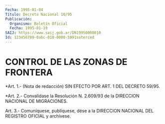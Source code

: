 ```yaml
---
Fecha: 1995-01-04
Título: Decreto Nacional 10/95
Publicación:
  Organismo: Boletín Oficial
  Fecha: 1995-01-19
SAIJ: https://www.saij.gob.ar/DN19950000010
Id: 123456789-0abc-010-0000-5991soterced
---
```

# CONTROL DE LAS ZONAS DE FRONTERA

<a id="1"></a>
*Art. 1.- (Nota de redacción) SIN EFECTO POR ART. 1 DEL DECRETO 59/95.

<a id="2"></a>
*Art. 2.- Convalídase la Resolución N. 2.609/93 de la DIRECCION NACIONAL DE MIGRACIONES.

<a id="3"></a>
Art. 3.- Comuníquese, publíquese, dése a la DIRECCION NACIONAL DEL REGISTRO OFICIAL y archívese.